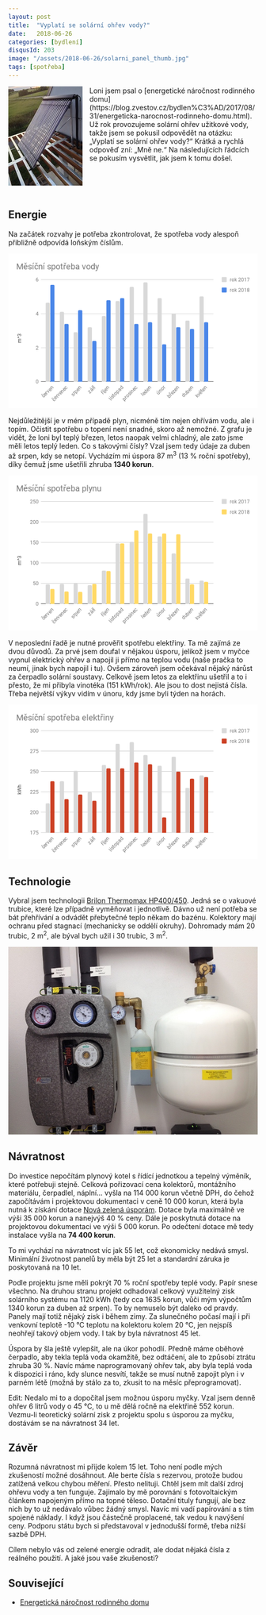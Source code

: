 ```yaml
---
layout: post
title:  "Vyplatí se solární ohřev vody?"
date:   2018-06-26
categories: [bydlení]
disqusId: 203
image: "/assets/2018-06-26/solarni_panel_thumb.jpg"
tags: [spotřeba]
---
```


<div style="float: left; margin: 0 1em 1em 0; text-align: center;"><a href="/assets/2018-06-26/solarni_panel.jpg"><img src="/assets/2018-06-26/solarni_panel_thumb.jpg" /></a></div> Loni jsem psal o [energetické náročnost rodinného domu](https://blog.zvestov.cz/bydlen%C3%AD/2017/08/31/energeticka-narocnost-rodinneho-domu.html). Už rok provozujeme solární ohřev užitkové vody, takže jsem se pokusil odpovědět na otázku: „Vyplatí se solární ohřev vody?“ Krátká a rychlá odpověď zní: „Mně ne.“ Na následujících řádcích se pokusím vysvětlit, jak jsem k tomu došel.

<div style="clear:both"></div>
<!--more-->

## Energie

Na začátek rozvahy je potřeba zkontrolovat, že spotřeba vody alespoň přibližně odpovídá loňským číslům.

![](/assets/2018-06-26/voda.png)

Nejdůležitější je v mém případě plyn, nicméně tím nejen ohřívám vodu, ale i topím. Očistit spotřebu o topení není snadné, skoro až nemožné. Z grafu je vidět, že loni byl teplý březen, letos naopak velmi chladný, ale zato jsme měli letos teplý leden. Co s takovými čísly? Vzal jsem tedy údaje za duben až srpen, kdy se netopí. Vycházím mi úspora 87&nbsp;m<sup>3</sup> (13&nbsp;% roční spotřeby), díky čemuž jsme ušetřili zhruba **1340 korun**.

![](/assets/2018-06-26/plyn.png)

V neposlední řadě je nutné prověřit spotřebu elektřiny. Ta mě zajímá ze dvou důvodů. Za prvé jsem doufal v nějakou úsporu, jelikož jsem v myčce vypnul elektrický ohřev a napojil ji přímo na teplou vodu (naše pračka to neumí, jinak bych napojil i tu). Ovšem zároveň jsem očekával nějaký nárůst za čerpadlo solární soustavy. Celkově jsem letos za elektřinu ušetřil a to i přesto, že mi přibyla vinotéka (151 kWh/rok). Ale jsou to dost nejistá čísla. Třeba největší výkyv vidím v únoru, kdy jsme byli týden na horách.

![](/assets/2018-06-26/elektrina.png)

## Technologie

Vybral jsem technologii [Brilon Thermomax HP400/450](https://www.brilon.cz/download/katalog/2015/Brilon-Solar2015.pdf). Jedná se o vakuové trubice, které lze případně vyměňovat i jednotlivě. Dávno už není potřeba se bát přehřívání a odvádět přebytečné teplo někam do bazénu. Kolektory mají ochranu před stagnací (mechanicky se oddělí okruhy). Dohromady mám 20 trubic, 2&nbsp;m<sup>2</sup>, ale býval bych užil i 30 trubic, 3&nbsp;m<sup>2</sup>.

![](/assets/2018-06-26/instalace.jpg)

## Návratnost

Do investice nepočítám plynový kotel s řídící jednotkou a tepelný výměník, které potřebuji stejně. Celková pořizovací cena kolektorů, montážního materiálu, čerpadlel, náplní... vyšla na 114&nbsp;000 korun včetně DPH, do čehož započítávám i projektovou dokumentaci v ceně 10&nbsp;000 korun, která byla nutná k získání dotace [Nová zelená úsporám](http://www.novazelenausporam.cz/). Dotace byla maximálně ve výši 35&nbsp;000 korun a nanejvýš 40&nbsp;% ceny. Dále je poskytnutá dotace na projektovou dokumentaci ve výši 5&nbsp;000 korun. Po odečtení dotace mě tedy instalace vyšla na **74&nbsp;400 korun**.

To mi vychází na návratnost víc jak 55 let, což ekonomicky nedává smysl. Minimální životnost panelů by měla být 25 let a standardní záruka je poskytovaná na 10 let.

Podle projektu jsme měli pokrýt 70&nbsp;% roční spotřeby teplé vody. Papír snese všechno. Na druhou stranu projekt odhadoval celkový využitelný zisk solárního systému na 1120&nbsp;kWh (tedy cca 1635 korun, vůči mým výpočtům 1340 korun za duben až srpen). To by nemuselo být daleko od pravdy. Panely mají totiž nějaký zisk i během zimy. Za slunečného počasí mají i při venkovní teplotě -10&nbsp;°C teplotu na kolektoru kolem 20&nbsp;°C, jen nejspíš neohřejí takový objem vody. I tak by byla návratnost 45 let.

Úspora by šla ještě vylepšit, ale na úkor pohodlí. Předně máme oběhové čerpadlo, aby tekla teplá voda okamžitě, bez odtáčení, ale to způsobí ztrátu zhruba 30&nbsp;%. Navíc máme naprogramovaný ohřev tak, aby byla teplá voda k dispozici i ráno, kdy slunce nesvítí, takže se musí nutně zapojit plyn i v parném létě (možná by stálo za to, zkusit to na měsíc přeprogramovat).

Edit: Nedalo mi to a dopočítal jsem možnou úsporu myčky. Vzal jsem denně ohřev 6 litrů vody o 45&nbsp;°C, to u mě dělá ročně na elektřině 552&nbsp;korun. Vezmu-li teoretický solární zisk z projektu spolu s úsporou za myčku, dostávám se na návratnost 34 let.

## Závěr

Rozumná návratnost mi přijde kolem 15 let. Toho není podle mých zkušeností možné dosáhnout. Ale berte čísla s rezervou, protože budou zatížená velkou chybou měření. Přesto nelituji. Chtěl jsem mít další zdroj ohřevu vody a ten funguje. Zajímalo by mě porovnání s fotovoltaickým článkem napojeným přímo na topné těleso. Dotační tituly fungují, ale bez nich by to už nedávalo vůbec žádný smysl. Navíc mi vadí papírování a s tím spojené náklady. I když jsou částečně proplacené, tak vedou k navýšení ceny. Podporu státu bych si představoval v jednodušší formě, třeba nižší sazbě DPH.

Cílem nebylo vás od zelené energie odradit, ale dodat nějaká čísla z reálného použití. A jaké jsou vaše zkušenosti? 

## Související

* [Energetická náročnost rodinného domu](https://blog.zvestov.cz/bydlen%C3%AD/2017/08/31/energeticka-narocnost-rodinneho-domu.html)